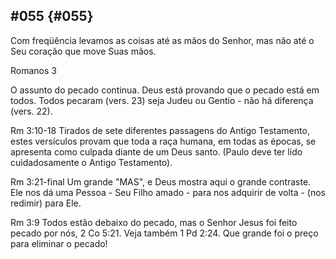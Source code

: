 ## #055 {#055}

Com freqüência levamos as coisas até as mãos do Senhor, mas não até o Seu coração que move Suas mãos.

Romanos 3

O assunto do pecado continua. Deus está provando que o pecado está em todos. Todos pecaram (vers. 23) seja Judeu ou Gentio - não há diferença (vers. 22).

Rm 3:10-18 Tirados de sete diferentes passagens do Antigo Testamento, estes versículos provam que toda a raça humana, em todas as épocas, se apresenta como culpada diante de um Deus santo. (Paulo deve ter lido cuidadosamente o Antigo Testamento).

Rm 3:21-final Um grande &quot;MAS&quot;, e Deus mostra aqui o grande contraste. Ele nos dá uma Pessoa - Seu Filho amado - para nos adquirir de volta - (nos redimir) para Ele.

Rm 3:9 Todos estão debaixo do pecado, mas o Senhor Jesus foi feito pecado por nós, 2 Co 5:21\. Veja também 1 Pd 2:24\. Que grande foi o preço para eliminar o pecado!